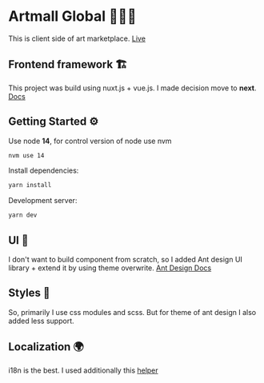 # Artmall Global 👨🏻‍🎨
This is client side of art marketplace.
[Live](https://artmall.global)

## Frontend framework 🏗
This project was build using nuxt.js + vue.js. 
I made decision move to **next**. 
[Docs](https://nextjs.org/docs)

## Getting Started ⚙️
Use node **14**, for control version of node use nvm
```bash
nvm use 14
```
Install dependencies: 
```bash
yarn install
```
Development server:
```bash
yarn dev
```

## UI 🧱
I don't want to build component from scratch, so I added Ant design UI library + extend it by using theme overwrite.
[Ant Design Docs](https://ant.design/components/overview/)

## Styles 🎨
So, primarily I use css modules and scss. 
But for theme of ant design I also added less support. 

## Localization 🌍
i18n is the best. I used additionally this [helper](https://github.com/isaachinman/next-i18next)


